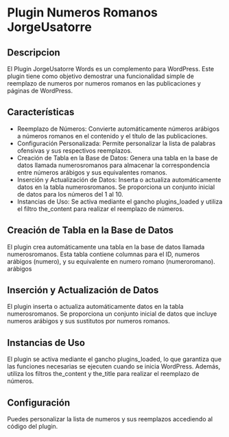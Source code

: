 # Plugin Numeros Romanos JorgeUsatorre 

## Descripcion
El Plugin JorgeUsatorre Words es un complemento para WordPress.
Este plugin tiene como objetivo demostrar una funcionalidad simple de reemplazo de numeros por numeros romanos en las publicaciones y páginas de WordPress.

## Características
- Reemplazo de Números: Convierte automáticamente números arábigos a números romanos en el contenido y el título de las publicaciones.
- Configuración Personalizada: Permite personalizar la lista de palabras ofensivas y sus respectivos reemplazos.
- Creación de Tabla en la Base de Datos: Genera una tabla en la base de datos llamada numerosromanos para almacenar la correspondencia entre números arábigos y sus equivalentes romanos.
- Inserción y Actualización de Datos: Inserta o actualiza automáticamente datos en la tabla numerosromanos. Se proporciona un conjunto inicial de datos para los números del 1 al 10.
- Instancias de Uso: Se activa mediante el gancho plugins_loaded y utiliza el filtro the_content para realizar el reemplazo de números.

## Creación de Tabla en la Base de Datos
El plugin crea automáticamente una tabla en la base de datos llamada numerosromanos. Esta tabla contiene columnas para el ID, numeros arábigos (numero), y su equivalente en numero romano (numeroromano).
arábigos
## Inserción y Actualización de Datos
El plugin inserta o actualiza automáticamente datos en la tabla numerosromanos. Se proporciona un conjunto inicial de datos que incluye numeros arábigos y sus sustitutos por numeros romanos.

## Instancias de Uso
El plugin se activa mediante el gancho plugins_loaded, lo que garantiza que las funciones necesarias se ejecuten cuando se inicia WordPress. Además, utiliza los filtros the_content y the_title para realizar el reemplazo de números.

## Configuración
Puedes personalizar la lista de numeros y sus reemplazos accediendo al código del plugin.